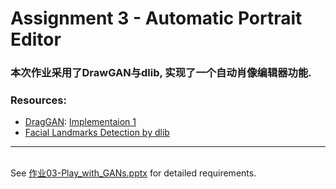 # Assignment 3 - Automatic Portrait Editor

### 本次作业采用了DrawGAN与dlib, 实现了一个自动肖像编辑器功能.

### Resources:
- [DragGAN](https://vcai.mpi-inf.mpg.de/projects/DragGAN/): [Implementaion 1](https://github.com/XingangPan/DragGAN)
- [Facial Landmarks Detection by dlib](https://github.com/davisking/dlib)

---

\
See [作业03-Play_with_GANs.pptx](https://rec.ustc.edu.cn/share/705bfa50-6e53-11ef-b955-bb76c0fede49) for detailed requirements.
